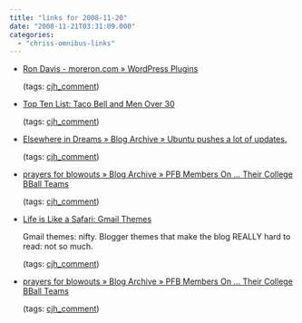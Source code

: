 ```yaml
---
title: "links for 2008-11-20"
date: "2008-11-21T03:31:09.000"
categories: 
  - "chriss-omnibus-links"
---
```


- [Ron Davis - moreron.com » WordPress Plugins](http://www.moreron.com/2008/11/18/wordpress-plugins/#comment-57750)
    
    (tags: [cjh\_comment](http://delicious.com/hubbsc/cjh_comment))
    
- [Top Ten List: Taco Bell and Men Over 30](http://bryanallain.com/blog/archives/2008/11/20/top-ten-list-taco-bell-and-men-over-30/#comment-9765)
    
    (tags: [cjh\_comment](http://delicious.com/hubbsc/cjh_comment))
    
- [Elsewhere in Dreams » Blog Archive » Ubuntu pushes a lot of updates.](http://www.rmfo-blogs.com/daniel/2008/11/20/ubuntu-pushes-a-lot-of-updates/#comment-20489)
    
    (tags: [cjh\_comment](http://delicious.com/hubbsc/cjh_comment))
    
- [prayers for blowouts » Blog Archive » PFB Members On … Their College BBall Teams](http://prayersforblowouts.com/2008/11/19/pfb-members-on-their-college-bball-teams/#comment-2168)
    
    (tags: [cjh\_comment](http://delicious.com/hubbsc/cjh_comment))
    
- [Life is Like a Safari: Gmail Themes](http://blog.petergaultney.com/2008/11/gmail-themes.html#1303713465505702796)
    
    Gmail themes: nifty. Blogger themes that make the blog REALLY hard to read: not so much.
    
    (tags: [cjh\_comment](http://delicious.com/hubbsc/cjh_comment))
    
- [prayers for blowouts » Blog Archive » PFB Members On … Their College BBall Teams](http://prayersforblowouts.com/2008/11/19/pfb-members-on-their-college-bball-teams/#comment-2164)
    
    (tags: [cjh\_comment](http://delicious.com/hubbsc/cjh_comment))
